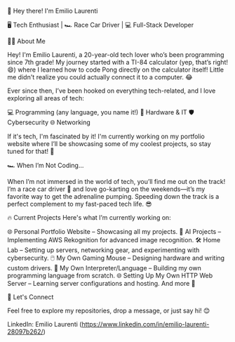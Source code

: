 👋 Hey there! I'm Emilio Laurenti

🖥️ Tech Enthusiast | 🏎️ Race Car Driver | 💻 Full-Stack Developer

👨‍💻 About Me

Hey! I'm Emilio Laurenti, a 20-year-old tech lover who’s been programming since 7th grade! My journey started with a TI-84 calculator (yep, that’s right! 😄) where I learned how to code Pong directly on the calculator itself! Little me didn't realize you could actually connect it to a computer. 😂

Ever since then, I’ve been hooked on everything tech-related, and I love exploring all areas of tech:

💻 Programming (any language, you name it!)
🔧 Hardware & IT
🛡️ Cybersecurity
🌐 Networking

If it's tech, I'm fascinated by it! I'm currently working on my portfolio website where I’ll be showcasing some of my coolest projects, so stay tuned for that! 🚀

🏎️ When I’m Not Coding...

When I’m not immersed in the world of tech, you’ll find me out on the track!
I’m a race car driver 🏁 and love go-karting on the weekends—it’s my favorite way to get the adrenaline pumping. Speeding down the track is a perfect complement to my fast-paced tech life. 😎

🔥 Current Projects
Here's what I’m currently working on:

🌐 Personal Portfolio Website – Showcasing all my projects.
🤖 AI Projects – Implementing AWS Rekognition for advanced image recognition.
🛠️ Home Lab – Setting up servers, networking gear, and experimenting with cybersecurity.
🖱️ My Own Gaming Mouse – Designing hardware and writing custom drivers.
👾 My Own Interpreter/Language – Building my own programming language from scratch.
🌐 Setting Up My Own HTTP Web Server – Learning server configurations and hosting.
And more 🎉

🌟 Let's Connect

Feel free to explore my repositories, drop a message, or just say hi! 😊

LinkedIn: Emilio Laurenti (https://www.linkedin.com/in/emilio-laurenti-28097b262/)
